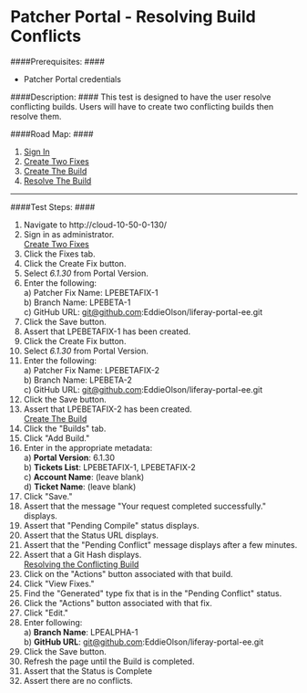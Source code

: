 Patcher Portal - Resolving Build Conflicts
==========================================

####Prerequisites: ####

* Patcher Portal credentials

####Description: ####
This test is designed to have the user resolve conflicting builds. Users will have to create two conflicting builds then resolve them.

####Road Map: ####
1. [Sign In](#SignIn)
1. [Create Two Fixes](#CreateTwoFixes)
1. [Create The Build](#CreateTheBuild)
1. [Resolve The Build](#ResolveTheBuild)

****

####Test Steps: ####
1. <a href="#SignIn" name="SignIn"></a>Navigate to http://cloud-10-50-0-130/
1. Sign in as administrator.    
<a href="#CreateTwoFixes" name="CreateTwoFixes">Create Two Fixes</a>
1. Click the Fixes tab.
1. Click the Create Fix button.
1. Select *6.1.30* from Portal Version.
1. Enter the following:    
	a) Patcher Fix Name: 	LPEBETAFIX-1    
	b) Branch Name:	LPEBETA-1    
	c) GitHub URL: git@github.com:EddieOlson/liferay-portal-ee.git
1. Click the Save button.
1. Assert that LPEBETAFIX-1 has been created.
1. Click the Create Fix button.
1. Select *6.1.30* from Portal Version.
1. Enter the following:    
	a) Patcher Fix Name: 	LPEBETAFIX-2    
	b) Branch Name:	LPEBETA-2    
	c) GitHub URL: git@github.com:EddieOlson/liferay-portal-ee.git
1. Click the Save button.
1. Assert that LPEBETAFIX-2 has been created.    
<a href="#CreateTheBuild" name="CreateTheBuild">Create The Build</a>
1. Click the "Builds" tab.
1. Click "Add Build." 
1. Enter in the appropriate metadata:    
	a) **Portal Version**: 6.1.30    
	b) **Tickets List**: LPEBETAFIX-1, LPEBETAFIX-2    
	c) **Account Name**: (leave blank)    
	d) **Ticket Name**: (leave blank)
1. Click "Save." 
1. Assert that the message "Your request completed successfully." displays.
1. Assert that "Pending Compile" status displays.
1. Assert that the Status URL displays.
1. Assert that the "Pending Conflict" message displays after a few minutes. 
1. Assert that a Git Hash displays.    
<a href="#ResolvingTheConflictingBuild" name="ResolvingTheConflictingBuild">Resolving the Conflicting Build</a>
1. Click on the "Actions" button associated with that build.
1. Click "View Fixes." 
1. Find the "Generated" type fix that is in the "Pending Conflict" status.
1. Click the "Actions" button associated with that fix.
1. Click "Edit." 
1. Enter following:    
	a) **Branch Name**: LPEALPHA-1    
	b) **GitHub URL**: git@github.com:EddieOlson/liferay-portal-ee.git
1. Click the Save button.
1. Refresh the page until the Build is completed.
1. Assert that the Status is Complete
1. Assert there are no conflicts.